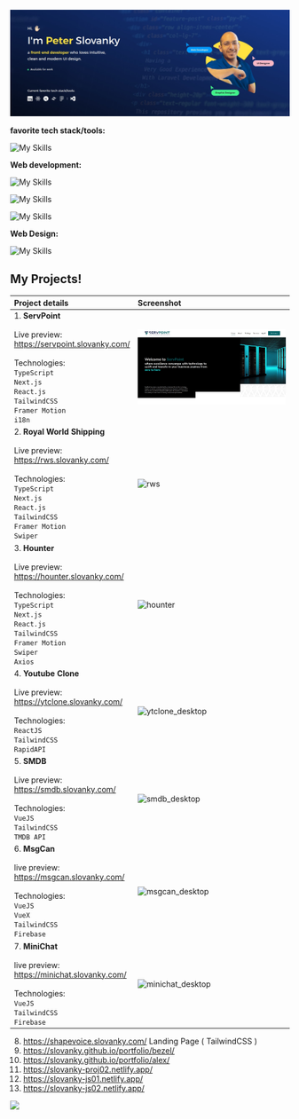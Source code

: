 ![My Skills](/img/cover.jpeg)


**favorite tech stack/tools:**

![My Skills](https://skillicons.dev/icons?i=ts,react,next,tailwind,figma)



**Web development:**

![My Skills](https://skillicons.dev/icons?i=html,css,js,ts,tailwind,bootstrap)

![My Skills](https://skillicons.dev/icons?i=react,next,redux,vue,nuxt,pinia)

![My Skills](https://skillicons.dev/icons?i=nodejs,express,mongodb,firebase,supabase,wordpress)


**Web Design:**

![My Skills](https://skillicons.dev/icons?i=figma)




## My Projects!


| Project details | Screenshot |
| :------------- | :------------- |
| 1. __ServPoint__ <br/><br/> Live preview: <br/> https://servpoint.slovanky.com/ <br/><br/> Technologies: <br/> `TypeScript` <br/> `Next.js` <br/> `React.js` <br/> `TailwindCSS` <br/> `Framer Motion` <br/> `i18n` | ![rws](/img/servpoint-screen.jpeg) |
| 2. __Royal World Shipping__ <br/><br/> Live preview: <br/> https://rws.slovanky.com/ <br/><br/> Technologies: <br/> `TypeScript` <br/> `Next.js` <br/> `React.js` <br/> `TailwindCSS` <br/> `Framer Motion` <br/> `Swiper` | ![rws](https://github.com/slovanky/slovanky/assets/32720865/b0febdd3-d9a5-4747-abb6-a3666c48c8c5) |
| 3. __Hounter__ <br/><br/> Live preview: <br/> https://hounter.slovanky.com/ <br/><br/> Technologies: <br/> `TypeScript` <br/> `Next.js` <br/> `React.js` <br/> `TailwindCSS` <br/> `Framer Motion` <br/> `Swiper` <br/> `Axios` | ![hounter](https://github.com/slovanky/slovanky/assets/32720865/4e374bdb-79ff-4087-b85f-5bcdcc5d44b5) |
| 4. __Youtube Clone__ <br/><br/> Live preview: <br/> https://ytclone.slovanky.com/ <br/><br/> Technologies: <br/> `ReactJS` <br/> `TailwindCSS` <br/> `RapidAPI` | ![ytclone_desktop](https://user-images.githubusercontent.com/32720865/189469702-a16317c6-2395-4933-8d1f-78adfe155c26.png) |
| 5. __SMDB__ <br/><br/> Live preview: <br/> https://smdb.slovanky.com/ <br/><br/> Technologies: <br/> `VueJS` <br/> `TailwindCSS` <br/> `TMDB API` | ![smdb_desktop](https://user-images.githubusercontent.com/32720865/189470078-a74d52ab-a4bf-4138-a75e-cb5169271aef.png) |
| 6. __MsgCan__ <br/><br/>live preview: <br/> https://msgcan.slovanky.com/ <br/><br/> Technologies: <br/> `VueJS` <br/> `VueX` <br/> `TailwindCSS` <br/> `Firebase` | ![msgcan_desktop](https://user-images.githubusercontent.com/32720865/189479728-20af0db5-721b-4df8-8ec4-a8e5e39d572f.png) |
| 7. __MiniChat__ <br/><br/>live preview: <br/> https://minichat.slovanky.com/ <br/><br/> Technologies: <br/> `VueJS` <br/> `TailwindCSS` <br/> `Firebase` | ![minichat_desktop](https://user-images.githubusercontent.com/32720865/189470103-527a3cc4-4b81-4c05-b377-250e936ffaee.png) |


8. https://shapevoice.slovanky.com/ Landing Page ( TailwindCSS )
9. https://slovanky.github.io/portfolio/bezel/
10. https://slovanky.github.io/portfolio/alex/
11. https://slovanky-proj02.netlify.app/
12. https://slovanky-js01.netlify.app/
13. https://slovanky-js02.netlify.app/



![](https://api.visitorbadge.io/api/VisitorHit?user=slovanky&repo=slovanky&style=flat-square&countColor=transparent&labelColor=transparent)
